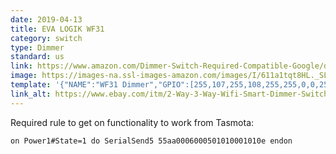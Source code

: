 ```yaml
---
date: 2019-04-13
title: EVA LOGIK WF31
category: switch
type: Dimmer
standard: us
link: https://www.amazon.com/Dimmer-Switch-Required-Compatible-Google/dp/B07PP4V322
image: https://images-na.ssl-images-amazon.com/images/I/611a1tqt8HL._SL1073_.jpg
template: '{"NAME":"WF31 Dimmer","GPIO":[255,107,255,108,255,255,0,0,255,255,255,255,255],"FLAG":0,"BASE":54}' 
link_alt: https://www.ebay.com/itm/2-Way-3-Way-Wifi-Smart-Dimmer-Switch-WF31-Works-with-Alexa-and-Google-Home/254151290386?hash=item3b2c98ee12:g:2KoAAOSwiuRcfiWS&frcectupt=true
---
```


Required rule to get on functionality to work from Tasmota: 
```
on Power1#State=1 do SerialSend5 55aa0006000501010001010e endon
```
